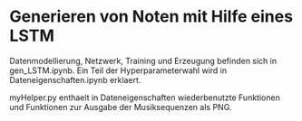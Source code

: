 # Generieren von Noten mit Hilfe eines LSTM

Datenmodellierung, Netzwerk, Training und Erzeugung befinden sich in gen_LSTM.ipynb. Ein Teil der Hyperparameterwahl wird in Dateneigenschaften.ipynb erklaert.

myHelper.py enthaelt in Dateneigenschaften wiederbenutzte Funktionen und Funktionen zur Ausgabe der Musiksequenzen als PNG.
